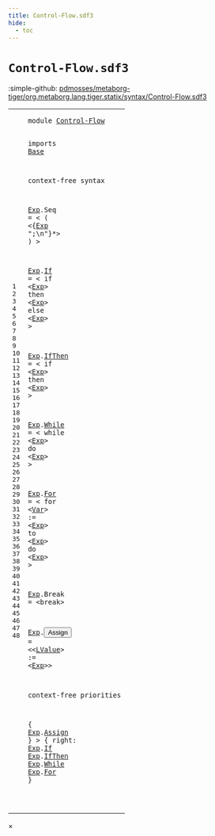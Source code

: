 ```yaml
---
title: Control-Flow.sdf3
hide:
  - toc
---
```


# `Control-Flow.sdf3`

:simple-github: [pdmosses/metaborg-tiger/org.metaborg.lang.tiger.statix/syntax/Control-Flow.sdf3]

[pdmosses/metaborg-tiger/org.metaborg.lang.tiger.statix/syntax/Control-Flow.sdf3]: https://github.com/pdmosses/metaborg-tiger/blob/master/org.metaborg.lang.tiger.statix/syntax/Control-Flow.sdf3 "The source file on GitHub"

<div class="sdf3"><table class="highlighttable"><tbody><tr><td class="linenos"><div class="linenodiv"><pre><span></span>1
2
3
4
5
6
7
8
9
10
11
12
13
14
15
16
17
18
19
20
21
22
23
24
25
26
27
28
29
30
31
32
33
34
35
36
37
38
39
40
41
42
43
44
45
46
47
48
</pre></div></td>
<td class="code"><pre><code><span class="keyword">module</span> <a href="../Tiger.sdf3/#Control-Flow_14_9" id="Control-Flow_1_8" title="Referenced at ../Tiger.sdf3 line 14">Control-Flow</a>

<span class="keyword">imports</span> <a href="../Base.sdf3/#Base_1_8" id="Base_3_9" title="Defined at ../Base.sdf3 line 1">Base</a>

<span class="keyword">context-free syntax</span>

  <a href="#Exp_9_9" id="Exp_7_3" title="Referenced at line 9, 14, 15, 17, 21, 22, 26, 27, 31, 32, 37, 42, 44, 45, 46, 47">Exp</a>.<span class="cons_Constructor"><span id="Seq_7_7" title="Not referenced">Seq</span></span> = &lt;
    <span class="cons_String">(</span>
      &lt;{<a href="#Exp_7_3" id="Exp_9_9" title="Defined at line 7, 13, 20, 25, 30, 35, 37">Exp</a> <span class="cons_Lit">";\n"</span>}*&gt;
    <span class="cons_String">)</span>
  &gt;

  <a href="#Exp_9_9" id="Exp_13_3" title="Referenced at line 9, 14, 15, 17, 21, 22, 26, 27, 31, 32, 37, 42, 44, 45, 46, 47">Exp</a>.<span class="cons_Constructor"><a href="#If_44_9" id="If_13_7" title="Referenced at line 44">If</a></span> = &lt;
    <span class="cons_String">if</span> &lt;<a href="#Exp_7_3" id="Exp_14_9" title="Defined at line 7, 13, 20, 25, 30, 35, 37">Exp</a>&gt; <span class="cons_String">then</span>
      &lt;<a href="#Exp_7_3" id="Exp_15_8" title="Defined at line 7, 13, 20, 25, 30, 35, 37">Exp</a>&gt;
    <span class="cons_String">else</span>
      &lt;<a href="#Exp_7_3" id="Exp_17_8" title="Defined at line 7, 13, 20, 25, 30, 35, 37">Exp</a>&gt;
  &gt;

  <a href="#Exp_9_9" id="Exp_20_3" title="Referenced at line 9, 14, 15, 17, 21, 22, 26, 27, 31, 32, 37, 42, 44, 45, 46, 47">Exp</a>.<span class="cons_Constructor"><a href="#IfThen_45_9" id="IfThen_20_7" title="Referenced at line 45">IfThen</a></span> = &lt;
    <span class="cons_String">if</span> &lt;<a href="#Exp_7_3" id="Exp_21_9" title="Defined at line 7, 13, 20, 25, 30, 35, 37">Exp</a>&gt; <span class="cons_String">then</span>
      &lt;<a href="#Exp_7_3" id="Exp_22_8" title="Defined at line 7, 13, 20, 25, 30, 35, 37">Exp</a>&gt;
  &gt;

  <a href="#Exp_9_9" id="Exp_25_3" title="Referenced at line 9, 14, 15, 17, 21, 22, 26, 27, 31, 32, 37, 42, 44, 45, 46, 47">Exp</a>.<span class="cons_Constructor"><a href="#While_46_9" id="While_25_7" title="Referenced at line 46">While</a></span> = &lt;
    <span class="cons_String">while</span> &lt;<a href="#Exp_7_3" id="Exp_26_12" title="Defined at line 7, 13, 20, 25, 30, 35, 37">Exp</a>&gt; <span class="cons_String">do</span>
      &lt;<a href="#Exp_7_3" id="Exp_27_8" title="Defined at line 7, 13, 20, 25, 30, 35, 37">Exp</a>&gt;
  &gt;

  <a href="#Exp_9_9" id="Exp_30_3" title="Referenced at line 9, 14, 15, 17, 21, 22, 26, 27, 31, 32, 37, 42, 44, 45, 46, 47">Exp</a>.<span class="cons_Constructor"><a href="#For_47_9" id="For_30_7" title="Referenced at line 47">For</a></span> = &lt;
    <span class="cons_String">for</span> &lt;<a href="../Base.sdf3/#Var_7_7" id="Var_31_10" title="Defined at ../Base.sdf3 line 7">Var</a>&gt; <span class="cons_String">:=</span> &lt;<a href="#Exp_7_3" id="Exp_31_19" title="Defined at line 7, 13, 20, 25, 30, 35, 37">Exp</a>&gt; <span class="cons_String">to</span> &lt;<a href="#Exp_7_3" id="Exp_31_28" title="Defined at line 7, 13, 20, 25, 30, 35, 37">Exp</a>&gt; <span class="cons_String">do</span>
      &lt;<a href="#Exp_7_3" id="Exp_32_8" title="Defined at line 7, 13, 20, 25, 30, 35, 37">Exp</a>&gt;
  &gt;

  <a href="#Exp_9_9" id="Exp_35_3" title="Referenced at line 9, 14, 15, 17, 21, 22, 26, 27, 31, 32, 37, 42, 44, 45, 46, 47">Exp</a>.<span class="cons_Constructor"><span id="Break_35_7" title="Not referenced">Break</span></span> = &lt;<span class="cons_String">break</span>&gt;

  <a href="#Exp_9_9" id="Exp_37_3" title="Referenced at line 9, 14, 15, 17, 21, 22, 26, 27, 31, 32, 37, 42, 44, 45, 46, 47">Exp</a>.<span class="cons_Constructor"><button class="modal-open" id="Assign_37_7" title="Multi-file references" data-urls="#Assign_42_9 line 42; ../Tiger.sdf3/#Assign_30_9 line 30">Assign</button></span> = &lt;&lt;<a href="../Base.sdf3/#LValue_3_15" id="LValue_37_18" title="Defined at ../Base.sdf3 line 3">LValue</a>&gt; <span class="cons_String">:=</span> &lt;<a href="#Exp_7_3" id="Exp_37_30" title="Defined at line 7, 13, 20, 25, 30, 35, 37">Exp</a>&gt;&gt;

<span class="keyword">context-free priorities</span>

  {
    <a href="#Exp_7_3" id="Exp_42_5" title="Defined at line 7, 13, 20, 25, 30, 35, 37">Exp</a>.<span class="cons_Constructor"><a href="#Assign_37_7" id="Assign_42_9" title="Defined at line 37">Assign</a></span>
  } &gt; { <span class="keyword">right</span>:
    <a href="#Exp_7_3" id="Exp_44_5" title="Defined at line 7, 13, 20, 25, 30, 35, 37">Exp</a>.<span class="cons_Constructor"><a href="#If_13_7" id="If_44_9" title="Defined at line 13">If</a></span>
    <a href="#Exp_7_3" id="Exp_45_5" title="Defined at line 7, 13, 20, 25, 30, 35, 37">Exp</a>.<span class="cons_Constructor"><a href="#IfThen_20_7" id="IfThen_45_9" title="Defined at line 20">IfThen</a></span>
    <a href="#Exp_7_3" id="Exp_46_5" title="Defined at line 7, 13, 20, 25, 30, 35, 37">Exp</a>.<span class="cons_Constructor"><a href="#While_25_7" id="While_46_9" title="Defined at line 25">While</a></span>
    <a href="#Exp_7_3" id="Exp_47_5" title="Defined at line 7, 13, 20, 25, 30, 35, 37">Exp</a>.<span class="cons_Constructor"><a href="#For_30_7" id="For_47_9" title="Defined at line 30">For</a></span>
  }

</code></pre></td></tr></tbody></table></div>

<div id="modal">
  <div id="modal-content">
    <span id="modal-close">&times;</span>
    <h2 id="modal-h2"></h2>
    <p  id="modal-p"></p>
    <ul id="modal-ul"></ul>
  </div>
</div>
